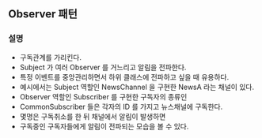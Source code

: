 ## Observer 패턴

### 설명

- 구독관계를 가리킨다.
- Subject 가 여러 Observer 를 거느리고 알림을 전파한다.
- 특정 이벤트를 중앙관리하면서 하위 클래스에 전파하고 싶을 때 유용하다.
- 예시에서는 Subject 역할인 NewsChannel 을 구현한 NewsA 라는 채널이 있다.
- Observer 역할인 Subscriber 를 구현한 구독자의 종류인
- CommonSubscriber 들은 각자의 ID 를 가지고 뉴스채널에 구독한다.
- 몇명은 구독취소를 한 뒤 채널에서 알림이 발생하면
- 구독중인 구독자들에게 알림이 전파되는 모습을 볼 수 있다.
